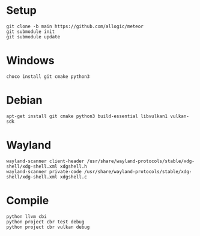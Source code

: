# Setup

```
git clone -b main https://github.com/allogic/meteor
git submodule init
git submodule update
```

# Windows

```
choco install git cmake python3
```

# Debian

```
apt-get install git cmake python3 build-essential libvulkan1 vulkan-sdk
```

# Wayland

```
wayland-scanner client-header /usr/share/wayland-protocols/stable/xdg-shell/xdg-shell.xml xdgshell.h
wayland-scanner private-code /usr/share/wayland-protocols/stable/xdg-shell/xdg-shell.xml xdgshell.c
```

# Compile

```
python llvm cbi
python project cbr test debug
python project cbr vulkan debug
```
